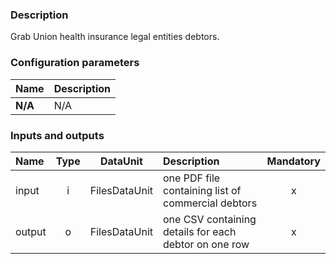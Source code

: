 ### Description

Grab Union health insurance legal entities debtors.

### Configuration parameters

| Name | Description |
|:----|:----|
|**N/A** | N/A |

### Inputs and outputs

|Name |Type | DataUnit | Description | Mandatory |
|:--------|:------:|:------:|:-------------|:---------------------:|
|input|i|FilesDataUnit|one PDF file containing list of commercial debtors|x|
|output|o|FilesDataUnit|one CSV containing details for each debtor on one row|x|